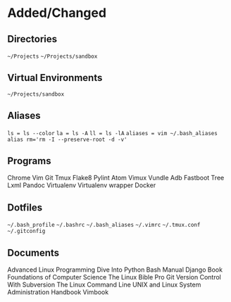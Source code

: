 Added/Changed
=============

Directories
-----------

``~/Projects``
``~/Projects/sandbox``

Virtual Environments
--------------------

``~/Projects/sandbox``

Aliases
-------

``ls = ls --color``
``la = ls -A``
``ll = ls -lA``
``aliases = vim ~/.bash_aliases``
``alias rm='rm -I --preserve-root -d -v'``

Programs
--------

Chrome
Vim
Git
Tmux
Flake8
Pylint
Atom
Vimux
Vundle
Adb
Fastboot
Tree
Lxml
Pandoc
Virtualenv
Virtualenv wrapper
Docker

Dotfiles
--------

``~/.bash_profile``
``~/.bashrc``
``~/.bash_aliases``
``~/.vimrc``
``~/.tmux.conf``
``~/.gitconfig``

Documents
---------

Advanced Linux Programming
Dive Into Python
Bash Manual
Django Book
Foundations of Computer Science
The Linux Bible
Pro Git
Version Control With Subversion
The Linux Command Line
UNIX and Linux System Administration Handbook
Vimbook
